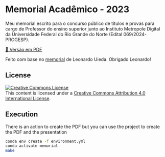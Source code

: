 # Memorial Acadêmico - 2023

Meu memorial escrito para o concurso público de títulos e provas para cargo de
Professor do ensino superior junto ao Instituto Metropole Digital da Universidade 
Federal do Rio Grande do Norte
(Edital 069/2024-PROGESP).

[📝 Versão em PDF](https://github.com/esdrascaleb/memorial2024/raw/gh-pages/memorial.pdf)

Feito com base no [memorial](https://github.com/leouieda/memorial2023) de Leonardo Uieda. Obrigado Leonardo!

## License

<a rel="license" href="http://creativecommons.org/licenses/by/4.0/"><img
alt="Creative Commons License" style="border-width:0"
src="https://i.creativecommons.org/l/by/4.0/88x31.png" /></a><br>
This content is licensed under a <a rel="license"
href="http://creativecommons.org/licenses/by/4.0/">Creative Commons Attribution
4.0 International License</a>.


## Execution

There is an action to create the PDF but you can use the project to create the PDF and the 
presentation

```bash
conda env create -f environment.yml
conda activate memorial
make
```